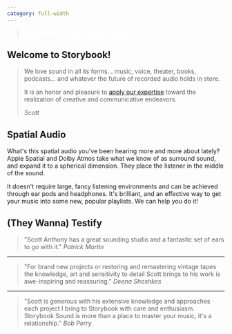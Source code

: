```yaml
---
category: full-width
---
```

<style>
  body {
    margin: auto 0;
  }
  main {
    margin: auto 0;
    max-width: unset;
  }
</style>
<div id=hero class="frontpage">
  <blockquote style="color:white">Where story, sound & space converge.</blockquote>
</div>

<section>
  <div class="row">
    <div class="col">
      <div class="card light">
        <h2>Welcome to Storybook! </h2>
        <div class="body white">
        <blockquote><p>We love sound in all its forms… music, voice, theater, books, podcasts… and whatever the future of
recorded audio holds in store.</p>
        <p>It is an honor and pleasure to <a href=about>apply our expertise</a> toward the realization of creative and communicative endeavors.</p> <cite>Scott</cite>
        </blockquote>
        </div>
      </div>
    </div>
    <div class="col">
      <div class="card teal">
        <h2>Spatial Audio</h2>
        <div class="body white">
        <p>What's this spatial audio you've been hearing more and more about lately? Apple Spatial and Dolby Atmos take what we know of as surround sound, and expand it to a spherical dimension. They place the listener in the middle of the sound.</p>
        <p>It doesn't require large, fancy listening environments and can be achieved through ear pods and headphones. It's brilliant, and an effective way to get your music into some new, popular playlists. We can help you do it!</p>
        </div>
      </div>
    </div>
    <div class="col">
      <div class="card azure">
        <h2>(They Wanna) Testify</h2>
        <div class="body white">
          <blockquote>"Scott Anthony has a great sounding studio and a fantastic set of ears to go with it."
            <cite>Patrick Martin</cite>
          </blockquote>
          <hr>
          <blockquote>"For brand new projects or restoring and remastering vintage tapes  the knowledge, art and sensitivity to detail Scott  brings to his work is awe-inspiring and reassuring."
            <cite>Deena Shoshkes</cite>
          </blockquote>
          <hr>
          <blockquote>"Scott is generous with his extensive knowledge and approaches each project I bring to Storybook with care and enthusiasm. Storybook Sound is more than a place to master your music, it's a relationship."
            <cite>Bob Perry</cite>
          </blockquote>
        </div>
      </div>
    </div>
  </div>
</section>

